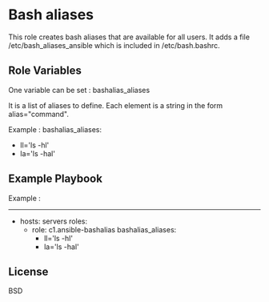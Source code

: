 Bash aliases
============

This role creates bash aliases that are available for all users.
It adds a file /etc/bash_aliases_ansible which is included in
/etc/bash.bashrc.


Role Variables
--------------


One variable can be set : bashalias_aliases

It is a list of aliases to define. Each element is a string in the form
alias="command".

Example :
bashalias_aliases:
  - ll='ls -hl'
  - la='ls -hal'


Example Playbook
----------------

Example :

  ---
  - hosts: servers
    roles:
      - role: c1.ansible-bashalias
        bashalias_aliases:
          - ll='ls -hl'
          - la='ls -hal'

License
-------

BSD
